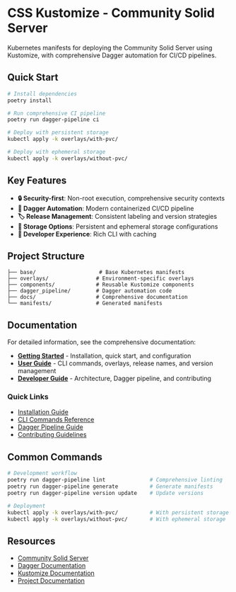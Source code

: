# CSS Kustomize - Community Solid Server

Kubernetes manifests for deploying the Community Solid Server using Kustomize, with comprehensive Dagger automation for CI/CD pipelines.

## Quick Start

```bash
# Install dependencies
poetry install

# Run comprehensive CI pipeline
poetry run dagger-pipeline ci

# Deploy with persistent storage
kubectl apply -k overlays/with-pvc/

# Deploy with ephemeral storage
kubectl apply -k overlays/without-pvc/
```

## Key Features

- **🔒 Security-first**: Non-root execution, comprehensive security contexts
- **🚀 Dagger Automation**: Modern containerized CI/CD pipeline
- **🏷️ Release Management**: Consistent labeling and version strategies
- **💾 Storage Options**: Persistent and ephemeral storage configurations
- **🔧 Developer Experience**: Rich CLI with caching

## Project Structure

```
├── base/                    # Base Kubernetes manifests
├── overlays/               # Environment-specific overlays
├── components/             # Reusable Kustomize components
├── dagger_pipeline/        # Dagger automation code
├── docs/                   # Comprehensive documentation
└── manifests/              # Generated manifests
```

## Documentation

For detailed information, see the comprehensive documentation:

- **[Getting Started](docs/getting-started/)** - Installation, quick start, and configuration
- **[User Guide](docs/user-guide/)** - CLI commands, overlays, release names, and version management
- **[Developer Guide](docs/developer-guide/)** - Architecture, Dagger pipeline, and contributing

### Quick Links

- [Installation Guide](docs/getting-started/installation.md)
- [CLI Commands Reference](docs/user-guide/cli-commands.md)
- [Dagger Pipeline Guide](docs/developer-guide/dagger-pipeline.md)
- [Contributing Guidelines](docs/developer-guide/contributing.md)

## Common Commands

```bash
# Development workflow
poetry run dagger-pipeline lint              # Comprehensive linting
poetry run dagger-pipeline generate          # Generate manifests
poetry run dagger-pipeline version update    # Update versions

# Deployment
kubectl apply -k overlays/with-pvc/          # With persistent storage
kubectl apply -k overlays/without-pvc/       # With ephemeral storage
```

## Resources

- [Community Solid Server](https://github.com/CommunitySolidServer/CommunitySolidServer)
- [Dagger Documentation](https://docs.dagger.io/)
- [Kustomize Documentation](https://kustomize.io/)
- [Project Documentation](docs/)

